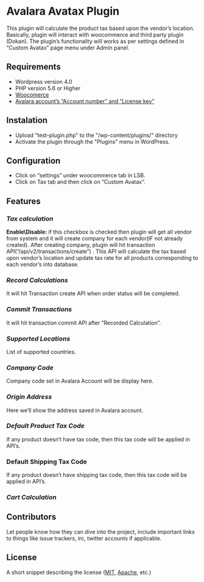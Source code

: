 
# Avalara Avatax Plugin

  This plugin will calculate the product tax based upon the vendor’s location. Basically, plugin will interact with woocommerce and third party plugin (Dokan). The plugin’s functionality will works as per settings defined in “Custom Avatax” page menu under Admin panel.


## Requirements
+ Wordpress version 4.0
+ PHP version 5.6 or Higher
+ [Woocomerce](https://wordpress.org/plugins/woocommerce/#description)
+ [Avalara account’s “Account number” and “License key”](https://www.avalara.com/us/en/index.html)

## Instalation
+ Upload \"test-plugin.php\" to the \"/wp-content/plugins/\" directory
+ Activate the plugin through the \"Plugins\" menu in WordPress.


## Configuration
+ Click on “settings” under woocommerce tab in LSB.
+ Click on Tax  tab  and then click on “Custom Avatax”.

## Features

### _Tax calculation_
**Enable\Disable:** if this checkbox is checked then plugin will get all vendor from system and it will create company for each vendor(IF not already created). After creating company, plugin will hit transaction API(“/api/v2/transactions/create”) . This API will calculate the tax based upon vendor’s location and update tax rate for all products corresponding to  each vendor’s into database.
### _Record Calculations_
It will hit Transaction create API  when order status will be completed.
### _Commit Transactions_
It will hit transaction commit API after “Recorded Calculation”.
### _Supported Locations_
List of supported countries.
### _Company Code_
Company code  set in Avalara Account will be display here.
### _Origin Address_
Here we’ll show the address saved in Avalara account.

### _Default Product Tax Code_
If any product doesn’t have tax code, then this tax code will be applied in API’s.
### Default Shipping Tax Code
If any product doesn’t have shipping  tax code, then this tax code will be applied in API’s.

### _Cart Calculation_

   


    
## Contributors

Let people know how they can dive into the project, include important links to things like issue trackers, irc, twitter accounts if applicable.

## License

A short snippet describing the license ([MIT](http://opensource.org/licenses/mit-license.php), [Apache](http://opensource.org/licenses/Apache-2.0), etc.)
